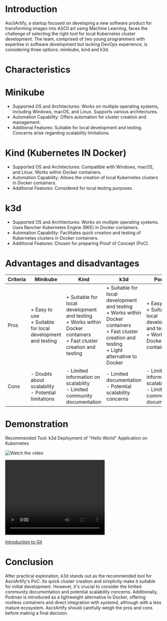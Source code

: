 # Introduction

AsciiArtify, a startup focused on developing a new software product for transforming images into ASCII art using Machine Learning, faces the challenge of selecting the right tool for local Kubernetes cluster development. The team, comprised of two young programmers with expertise in software development but lacking DevOps experience, is considering three options: minikube, kind and k3d.

# Characteristics

# Minikube

- Supported OS and Architectures: Works on multiple operating systems, including Windows, macOS, and Linux. Supports various architectures.
- Automation Capability: Offers automation for cluster creation and management.
- Additional Features: Suitable for local development and testing. Concerns arise regarding scalability limitations.

# Kind (Kubernetes IN Docker)

- Supported OS and Architectures: Compatible with Windows, macOS, and Linux. Works within Docker containers.
- Automation Capability: Allows the creation of local Kubernetes clusters in Docker containers.
- Additional Features: Considered for local testing purposes.

# k3d

- Supported OS and Architectures: Works on multiple operating systems. Uses Rancher Kubernetes Engine (RKE) in Docker containers.
- Automation Capability: Facilitates quick creation and testing of Kubernetes clusters in Docker containers.
- Additional Features: Chosen for preparing Proof of Concept (PoC).

# Advantages and disadvantages

| Criteria | Minikube | Kind | k3d | Podman |
|----------|----------|------|-----|--------|
| Pros     | + Easy to use<br>+ Suitable for local development and testing | + Suitable for local development and testing<br>+ Works within Docker containers<br>+ Fast cluster creation and testing | + Suitable for local development and testing<br>+ Works within Docker containers<br>+ Fast cluster creation and testing<br>+ Light alternative to Docker | + Easy to use<br>+ Suitable for local development and testing<br>+ Works within Docker containers |
| Cons     | - Doubts about scalability<br>- Potential limitations | - Limited information on scalability<br>- Limited community documentation | - Limited documentation<br>- Potential scalability concerns | - Limited information on scalability<br>- Limited community documentation |

# Demonstration

Recommended Tool: k3d Deployment of "Hello World" Application on Kubernetes

![Watch the video](https://asciinema.org/a/g1JETnRe4GZWGOLDp85o21BtL)


<video src="[https://asciinema.org/a/g1JETnRe4GZWGOLDp85o21BtL]" width="320" height="240" controls></video>

[Introduction to Git](https://asciinema.org/a/g1JETnRe4GZWGOLDp85o21BtL)

# Conclusion

After practical exploration, k3d stands out as the recommended tool for AsciiArtify's PoC. Its quick cluster creation and simplicity make it suitable for initial development. However, it's crucial to consider the limited community documentation and potential scalability concerns. Additionally, Podman is introduced as a lightweight alternative to Docker, offering rootless containers and direct integration with systemd, although with a less mature ecosystem. AsciiArtify should carefully weigh the pros and cons before making a final decision.






